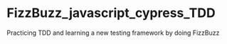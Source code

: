 # FizzBuzz_javascript_cypress_TDD
Practicing TDD and learning a new testing framework by doing FizzBuzz
